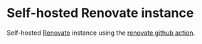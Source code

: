 # Self-hosted Renovate instance
Self-hosted [Renovate](https://www.mend.io/renovate/) instance using the [renovate github action](https://github.com/renovatebot/github-action).
